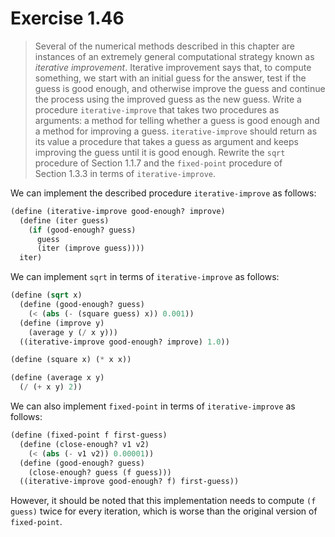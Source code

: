 # Exercise 1.46

> Several of the numerical methods described in this chapter are instances of an extremely general computational strategy known as _iterative improvement_.
> Iterative improvement says that, to compute something, we start with an initial guess for the answer, test if the guess is good enough, and otherwise improve the guess and continue the process using the improved guess as the new guess.
> Write a procedure `iterative-improve` that takes two procedures as arguments:
> a method for telling whether a guess is good enough and a method for improving a guess.
> `iterative-improve` should return as its value a procedure that takes a guess as argument and keeps improving the guess until it is good enough.
> Rewrite the `sqrt` procedure of Section 1.1.7 and the `fixed-point` procedure of Section 1.3.3 in terms of `iterative-improve`.



We can implement the described procedure `iterative-improve` as follows:
```scheme
(define (iterative-improve good-enough? improve)
  (define (iter guess)
    (if (good-enough? guess)
      guess
      (iter (improve guess))))
  iter)
```

We can implement `sqrt` in terms of `iterative-improve` as follows:
```scheme
(define (sqrt x)
  (define (good-enough? guess)
    (< (abs (- (square guess) x)) 0.001))
  (define (improve y)
    (average y (/ x y)))
  ((iterative-improve good-enough? improve) 1.0))

(define (square x) (* x x))

(define (average x y)
  (/ (+ x y) 2))
```

We can also implement `fixed-point` in terms of `iterative-improve` as follows:
```scheme
(define (fixed-point f first-guess)
  (define (close-enough? v1 v2)
    (< (abs (- v1 v2)) 0.00001))
  (define (good-enough? guess)
    (close-enough? guess (f guess)))
  ((iterative-improve good-enough? f) first-guess))
```
However, it should be noted that this implementation needs to compute `(f guess)` twice for every iteration, which is worse than the original version of `fixed-point`.
